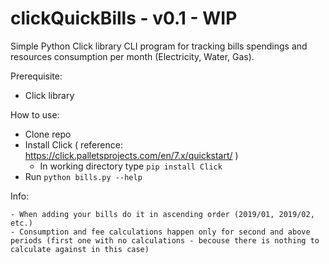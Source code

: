 # clickQuickBills - v0.1 - WIP
Simple Python Click library CLI program for tracking bills spendings and resources consumption per month (Electricity, Water, Gas).


Prerequisite:
  - Click library
  
How to use:
  - Clone repo
  - Install Click ( reference: https://click.palletsprojects.com/en/7.x/quickstart/ )
    - In working directory type <code>pip install Click</code>
  - Run <code>python bills.py --help</code>
  
  
  
  
  Info:
  
    - When adding your bills do it in ascending order (2019/01, 2019/02, etc.)
    - Consumption and fee calculations happen only for second and above periods (first one with no calculations - becouse there is nothing to calculate against in this case)  
